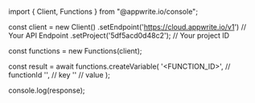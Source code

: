 import { Client, Functions } from "@appwrite.io/console";

const client = new Client()
    .setEndpoint('https://cloud.appwrite.io/v1') // Your API Endpoint
    .setProject('5df5acd0d48c2'); // Your project ID

const functions = new Functions(client);

const result = await functions.createVariable(
    '<FUNCTION_ID>', // functionId
    '<KEY>', // key
    '<VALUE>' // value
);

console.log(response);
